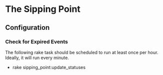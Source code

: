 # The Sipping Point

## Configuration

### Check for Expired Events 
The following rake task should be scheduled to run at least once per hour.  Ideally, it will run every minute.

  * rake sipping_point:update_statuses


